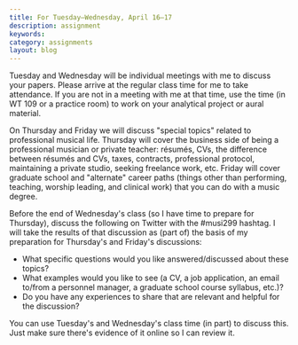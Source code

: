 ```yaml
---
title: For Tuesday–Wednesday, April 16–17
description: assignment
keywords: 
category: assignments
layout: blog
---
```


Tuesday and Wednesday will be individual meetings with me to discuss your papers. Please arrive at the regular class time for me to take attendance. If you are not in a meeting with me at that time, use the time (in WT 109 or a practice room) to work on your analytical project or aural material.

On Thursday and Friday we will discuss "special topics" related to professional musical life. Thursday will cover the business side of being a professional musician or private teacher: résumés, CVs, the difference between résumés and CVs, taxes, contracts, professional protocol, maintaining a private studio, seeking freelance work, etc. Friday will cover graduate school and "alternate" career paths (things other than performing, teaching, worship leading, and clinical work) that you can do with a music degree.

Before the end of Wednesday's class (so I have time to prepare for Thursday), discuss the following on Twitter with the #musi299 hashtag. I will take the results of that discussion as (part of) the basis of my preparation for Thursday's and Friday's discussions:

- What specific questions would you like answered/discussed about these topics?  
- What examples would you like to see (a CV, a job application, an email to/from a personnel manager, a graduate school course syllabus, etc.)?  
- Do you have any experiences to share that are relevant and helpful for the discussion?

You can use Tuesday's and Wednesday's class time (in part) to discuss this. Just make sure there's evidence of it online so I can review it.
